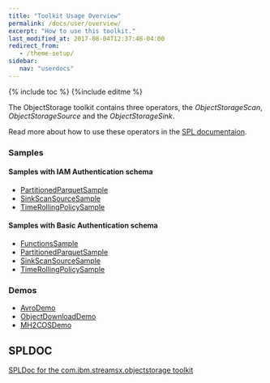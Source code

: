 ```yaml
---
title: "Toolkit Usage Overview"
permalink: /docs/user/overview/
excerpt: "How to use this toolkit."
last_modified_at: 2017-08-04T12:37:48-04:00
redirect_from:
   - /theme-setup/
sidebar:
   nav: "userdocs"
---
```

{% include toc %}
{%include editme %}

The ObjectStorage toolkit contains three operators, the *ObjectStorageScan*, *ObjectStorageSource* and the *ObjectStorageSink*.

Read more about how to use these operators in the [SPL documentaion](/streamsx.objectstorage/doc/spldoc/html/index.html).

### Samples

#### Samples with IAM Authentication schema

* [PartitionedParquetSample](https://github.com/IBMStreams/streamsx.objectstorage/tree/master/samples/iam/PartitionedParquetSample)
* [SinkScanSourceSample](https://github.com/IBMStreams/streamsx.objectstorage/tree/master/samples/iam/SinkScanSourceSample)
* [TimeRollingPolicySample](https://github.com/IBMStreams/streamsx.objectstorage/tree/master/samples/iam/TimeRollingPolicySample)

#### Samples with Basic Authentication schema

* [FunctionsSample](https://github.com/IBMStreams/streamsx.objectstorage/tree/master/samples/basic/FunctionsSample)
* [PartitionedParquetSample](https://github.com/IBMStreams/streamsx.objectstorage/tree/master/samples/basic/PartitionedParquetSample)
* [SinkScanSourceSample](https://github.com/IBMStreams/streamsx.objectstorage/tree/master/samples/basic/SinkScanSourceSample)
* [TimeRollingPolicySample](https://github.com/IBMStreams/streamsx.objectstorage/tree/master/samples/basic/TimeRollingPolicySample)


### Demos

* [AvroDemo](https://github.com/IBMStreams/streamsx.objectstorage/tree/master/demo/com.ibm.streamsx.objectstorage.avro.sample)
* [ObjectDownloadDemo](https://github.com/IBMStreams/streamsx.objectstorage/blob/master/demo/com.ibm.streamsx.objectstorage.file.sample/com.ibm.streamsx.objectstorage.file.sample)
* [MH2COSDemo](https://github.com/IBMStreams/streamsx.objectstorage/tree/master/demo/com.ibm.streamsx.objectstorage.messagehub.sample/com.ibm.streamsx.objectstorage.messagehub.sample)



## SPLDOC

[SPLDoc for the com.ibm.streamsx.objectstorage toolkit](https://ibmstreams.github.io/streamsx.objectstorage/doc/spldoc/html/index.html)


